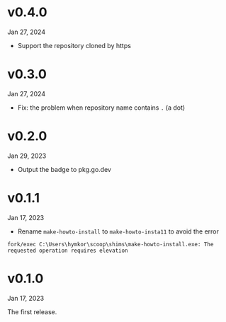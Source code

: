 v0.4.0
======
Jan 27, 2024

- Support the repository cloned by https

v0.3.0
======
Jan 27, 2024

- Fix: the problem when repository name contains `.` (a dot)

v0.2.0
=======
Jan 29, 2023

- Output the badge to pkg.go.dev

v0.1.1
=======
Jan 17, 2023

- Rename `make-howto-install` to `make-howto-insta11` to avoid the error 

``` 
fork/exec C:\Users\hymkor\scoop\shims\make-howto-install.exe: The requested operation requires elevation
```

v0.1.0
=======
Jan 17, 2023

The first release.

